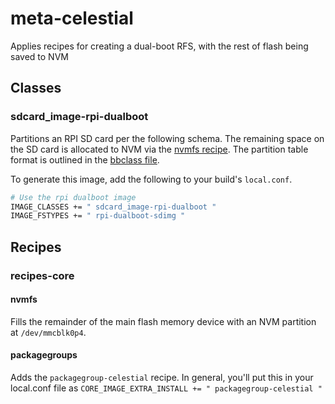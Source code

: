 # meta-celestial

Applies recipes for creating a dual-boot RFS, with the rest of flash being saved to NVM

## Classes

### sdcard_image-rpi-dualboot

Partitions an RPI SD card per the following schema.  The remaining space on the SD card is allocated to NVM via the [nvmfs recipe](#nvmfs).  The partition table format is outlined in the [bbclass file](./classes/sdcard_image-rpi-dualboot.bbclass).

To generate this image, add the following to your build's `local.conf`.

```bash
# Use the rpi dualboot image
IMAGE_CLASSES += " sdcard_image-rpi-dualboot "
IMAGE_FSTYPES += " rpi-dualboot-sdimg "
```

## Recipes

### recipes-core


#### nvmfs

Fills the remainder of the main flash memory device with an NVM partition at `/dev/mmcblk0p4`.

#### packagegroups

Adds the `packagegroup-celestial` recipe.  In general, you'll put this in your local.conf file as `CORE_IMAGE_EXTRA_INSTALL += " packagegroup-celestial "`

